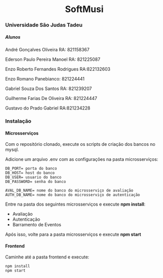 <h1 align="center"> SoftMusi </h1>

<h3>Universidade São Judas Tadeu</h3>

<h5>Alunos</h5>

<p>André Gonçalves Oliveira RA: 821158367</p>
<p>Ederson Paulo Pereira Manoel RA: 821225087</p>
<p>Enzo Roberto Fernandes Rodrigues RA:822132603</p>
<p>Enzo Romano Panebianco: 821224441</p>
<p>Gabriel Souza Dos Santos RA: 821239207</p>
<p>Guilherme Farias De Oliveira RA: 821224447</p>
<p>Gustavo do Prado Gabriel RA:821234228</p>

<h3>Instalação</h3>
 <h4>Microsserviços</h4>
 
Com o repositório clonado, execute os scripts de criação dos bancos no mysql.

Adicione um arquivo .env com as configurações na pasta microsserviços:

```
DB_PORT= porta do banco
DB_HOST= host do banco
DB_USER= usuario do banco
DB_PASSWORD= senha do banco

AVAL_DB_NAME= nome do banco do microsserviço de avaliação
AUTH_DB_NAME= nome do banco do microsserviço de autenticação

```

Entre na pasta dos seguintes microsserviços e execute <strong>npm install</strong>:
- Avaliação
- Autenticação
- Barramento de Eventos

Após isso, volte para a pasta microsserviços e execute <strong>npm start</strong>

<h4>Frontend</h4>

Caminhe até a pasta frontend e execute:

```
npm install
npm start
```
